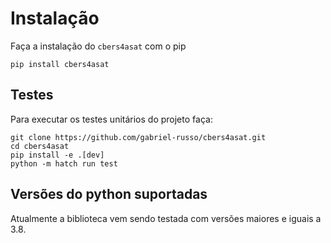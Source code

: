# Instalação

Faça a instalação do `cbers4asat` com o pip
```commandline
pip install cbers4asat
```

## Testes

Para executar os testes unitários do projeto faça:
```commandline
git clone https://github.com/gabriel-russo/cbers4asat.git
cd cbers4asat
pip install -e .[dev]
python -m hatch run test

```

## Versões do python suportadas

Atualmente a biblioteca vem sendo testada com versões maiores e iguais a 3.8.
